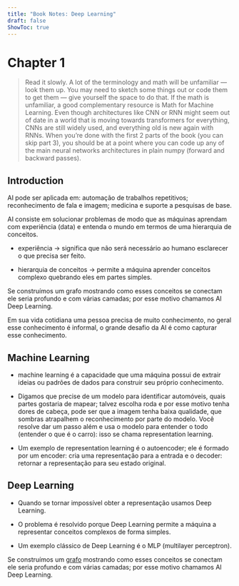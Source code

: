 ```yaml
---
title: "Book Notes: Deep Learning"
draft: false
ShowToc: true
---
```



# Chapter 1


> Read it slowly. A lot of the terminology and math will be unfamiliar — look them up. You may need to sketch some things out or code them to get them — give yourself the space to do that. If the math is unfamiliar, a good complementary resource is Math for Machine Learning. Even though architectures like CNN or RNN might seem out of date in a world that is moving towards transformers for everything, CNNs are still widely used, and everything old is new again with RNNs. When you’re done with the first 2 parts of the book (you can skip part 3), you should be at a point where you can code up any of the main neural networks architectures in plain numpy (forward and backward passes).

## Introduction

AI pode ser aplicada em: automação de trabalhos repetitivos; reconhecimento de fala e imagem; medicina e suporte a pesquisas de base.

AI consiste em solucionar problemas de modo que as máquinas aprendam com experiência (data) e entenda o mundo em termos de uma hierarquia de conceitos.

- experiência → significa que não será necessário ao humano esclarecer o que precisa ser feito.

- hierarquia de conceitos → permite a máquina aprender conceitos complexo quebrando eles em partes simples.

Se construímos um grafo mostrando como esses conceitos se conectam ele seria profundo e com várias camadas; por esse motivo chamamos AI Deep Learning.

Em sua vida cotidiana uma pessoa precisa de muito conhecimento, no geral esse conhecimento é informal, o grande desafio da AI é como capturar esse conhecimento.

## Machine Learning

- machine learning é a capacidade que uma máquina possui de extrair ideias ou padrões de dados para construir seu próprio conhecimento.

- Digamos que precise de um modelo para identificar automóveis, quais partes gostaria de mapear; talvez escolha roda e por esse motivo tenha dores de cabeça, pode ser que a imagem tenha baixa qualidade, que sombras atrapalhem o reconhecimento por parte do modelo. Você resolve dar um passo além e usa o modelo para entender o todo (entender o que é o carro): isso se chama representation learning.

- Um exemplo de representation learning é o autoencoder; ele é formado por um encoder: cria uma representação para a entrada e o decoder: retornar a representação para seu estado original.

## Deep Learning

- Quando se tornar impossível obter a representação usamos Deep Learning.

- O problema é resolvido porque Deep Learning permite a máquina a representar conceitos complexos de forma simples.

- Um exemplo clássico de Deep Learning é o MLP (multilayer perceptron).

Se construímos um [grafo](https://en.wikipedia.org/wiki/Graph_(discrete_mathematics)) mostrando como esses conceitos se conectam ele seria profundo e com várias camadas; por esse motivo chamamos AI Deep Learning.

